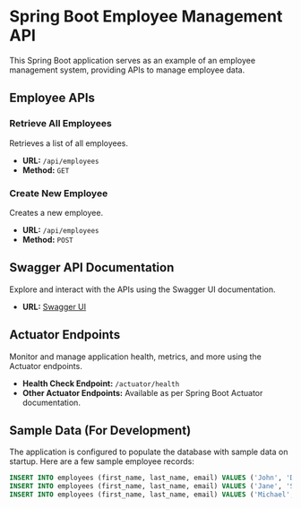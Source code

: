 # Spring Boot Employee Management API

This Spring Boot application serves as an example of an employee management system, providing APIs to manage employee data.

## Employee APIs

### Retrieve All Employees

Retrieves a list of all employees.

- **URL:** `/api/employees`
- **Method:** `GET`

### Create New Employee

Creates a new employee.

- **URL:** `/api/employees`
- **Method:** `POST`

## Swagger API Documentation

Explore and interact with the APIs using the Swagger UI documentation.

- **URL:** [Swagger UI](http://localhost:9001/swagger-ui/index.html)

## Actuator Endpoints

Monitor and manage application health, metrics, and more using the Actuator endpoints.

- **Health Check Endpoint:** `/actuator/health`
- **Other Actuator Endpoints:** Available as per Spring Boot Actuator documentation.

## Sample Data (For Development)

The application is configured to populate the database with sample data on startup. Here are a few sample employee records:

```sql
INSERT INTO employees (first_name, last_name, email) VALUES ('John', 'Doe', 'john.doe@example.com');
INSERT INTO employees (first_name, last_name, email) VALUES ('Jane', 'Smith', 'jane.smith@example.com');
INSERT INTO employees (first_name, last_name, email) VALUES ('Michael', 'Johnson', 'michael.johnson@example.com');
